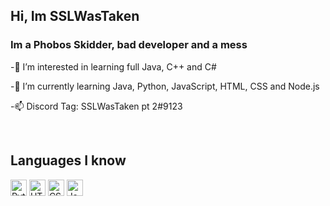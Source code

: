 ## Hi, Im SSLWasTaken

### Im a Phobos Skidder, bad developer and a mess

-👀 I’m interested in learning full Java, C++ and C#

-🌱 I’m currently learning Java, Python, JavaScript, HTML, CSS and Node.js

-📫 Discord Tag: SSLWasTaken pt 2#9123

<br />

## Languages I know

[<img aling="left" alt="Python" width="26px" src="https://image.pngaaa.com/282/619282-middle.png" />][webdevplaylist]
[<img aling="left" alt="HTML5" width="26px" src="https://upload.wikimedia.org/wikipedia/commons/thumb/6/61/HTML5_logo_and_wordmark.svg/230px-HTML5_logo_and_wordmark.svg.png" />][webdevplaylist]
[<img aling="left" alt="CSS3" width="26px" src="https://upload.wikimedia.org/wikipedia/commons/thumb/6/61/HTML5_logo_and_wordmark.svg/230px-HTML5_logo_and_wordmark.svg.png" />][webdevplaylist]
[<img aling="left" alt="Java" width="26px" src="http://assets.stickpng.com/images/58480979cef1014c0b5e4901.png" />][webdevplaylist]

<br />
<br />

[webdevplaylist]:https://xvideos.com/





